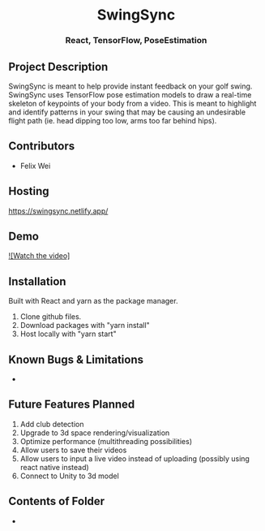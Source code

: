 <h1 align="center"> SwingSync </h1> 
<h3 align="center"> React, TensorFlow, PoseEstimation </h3>

## Project Description

SwingSync is meant to help provide instant feedback on your golf swing. SwingSync uses TensorFlow pose estimation models to draw a real-time skeleton of keypoints of your body from a video. This is meant to highlight and identify patterns in your swing that may be causing an undesirable flight path (ie. head dipping too low, arms too far behind hips).

## Contributors
- Felix Wei

## Hosting
https://swingsync.netlify.app/

## Demo
[![Watch the video]](Demo.mp4)


## Installation
Built with React and yarn as the package manager. 
1. Clone github files.
2. Download packages with "yarn install"
3. Host locally with "yarn start"

## Known Bugs & Limitations
-

## Future Features Planned
1. Add club detection
2. Upgrade to 3d space rendering/visualization
3. Optimize performance (multithreading possibilities)
4. Allow users to save their videos
5. Allow users to input a live video instead of uploading (possibly using react native instead)
6. Connect to Unity to 3d model

## Contents of Folder
-
